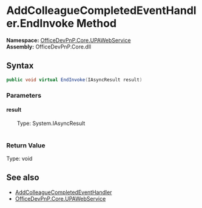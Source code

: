 # AddColleagueCompletedEventHandler.EndInvoke Method  
  

**Namespace:** [OfficeDevPnP.Core.UPAWebService](OfficeDevPnP.Core.UPAWebService.md)  
**Assembly:** OfficeDevPnP.Core.dll  
## Syntax
```C#
public void virtual EndInvoke(IAsyncResult result)
```
### Parameters
#### result  
&emsp;&emsp;Type: System.IAsyncResult  
&emsp;&emsp;  

  

### Return Value
Type: void  

## See also
- [AddColleagueCompletedEventHandler](OfficeDevPnP.Core.UPAWebService.AddColleagueCompletedEventHandler.md) 
- [OfficeDevPnP.Core.UPAWebService](OfficeDevPnP.Core.UPAWebService.md) 
